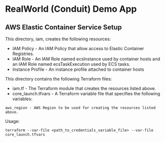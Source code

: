 # RealWorld (Conduit) Demo App 
## AWS Elastic Container Service Setup

This directory, iam, creates the following resources:
- IAM Policy - An IAM Policy that allow access to Elastic Container Registries.
- IAM Role - An IAM Role named ecsInstance used by container hosts and an IAM Role named ecsTaskExecution used by ECS tasks.
- Instance Profile - An instance profile attached to container hosts


This directory contains the following Terraform files:
- iam.tf - The Terraform module that creates the resources listed above.
- core_launch.tfvars - A Terraform variable file that specifies the following variables:
```
aws_region - AWS Region to be used for creating the resources listed above.
```

Usage:
```
terraform --var-file <path_to_credentials_variable_file> --var-file core_launch.tfvars
```
